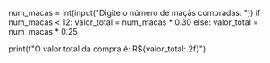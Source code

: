 num_macas = int(input("Digite o número de maçãs compradas: "))
if num_macas < 12:
    valor_total = num_macas * 0.30
else:
    valor_total = num_macas * 0.25

print(f"O valor total da compra é: R${valor_total:.2f}")
